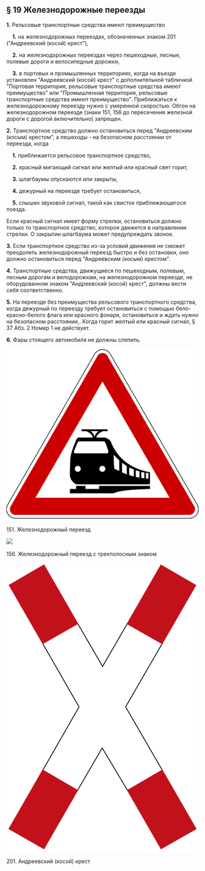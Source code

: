 ## § 19 Железнодорожные переезды

**1.** Рельсовые транспортные средства имеют преимущество

&nbsp;&nbsp;&nbsp;&nbsp;**1.**  на железнодорожных переездах, обозначенных знаком 201 ("Андреевский (косой) крест"),

&nbsp;&nbsp;&nbsp;&nbsp;**2.** на железнодорожных переездах через пешеходные, лесные, полевые дороги и велосипедные дорожки,

&nbsp;&nbsp;&nbsp;&nbsp;**3.** в портовых и промышленных территориях, когда на въезде установлен "Андреевский (косой) крест" с дополнительной табличкой "Портовая территория, рельсовые транспортные средства имеют преимущество" или "Промышленная территория, рельсовые транспортные средства имеют преимущество".
Приближаться к железнодорожному переезду нужно с умеренной скоростью. Обгон на железнодорожном переезде (знаки 151, 156 до пересечения железной дороги с дорогой включительно) запрещен.

**2.** Транспортное средство должно остановиться перед "Андреевским (косым) крестом", а пешеходы - на безопасном расстоянии от переезда, когда

&nbsp;&nbsp;&nbsp;&nbsp;**1.** приближается рельсовое транспортное средство,

&nbsp;&nbsp;&nbsp;&nbsp;**2.** красный мигающий сигнал или желтый или красный свет горит,

&nbsp;&nbsp;&nbsp;&nbsp;**3.** шлагбаумы опускаются или закрыты,

&nbsp;&nbsp;&nbsp;&nbsp;**4.** дежурный на переезде требует остановиться,

&nbsp;&nbsp;&nbsp;&nbsp;**5.** слышен звуковой сигнал, такой как свисток приближающегося поезда.

Если красный сигнал имеет форму стрелки, остановиться должно только то транспортное средство, которое движется в направлении стрелки. О закрытии шлагбаума может предупреждать звонок.

**3.** Если транспортное средство из-за условий движения не сможет преодолеть железнодорожный переезд быстро и без остановки, оно должно остановиться перед "Андреевским (косым) крестом".

**4.** Транспортные средства, движущиеся по пешеходным, полевым, лесным дорогам и велодорожкам, на железнодорожном переезде, не оборудованном знаком "Андреевский (косой) крест", должны вести себя соответственно.

**5.** На переезде без преимущества рельсового транспортного средства, когда дежурный по переезду требует остановиться с помощью бело-красно-белого флага или красного фонаря, остановиться и ждать нужно на безопасном расстоянии,. Когда горит желтый или красный сигнал, § 37 Абз. 2 Номер 1 не действует.

**6.** Фары стоящего автомобиля не должны слепить.
<div class="sign-gallery">
<div class="sign">
<img src="/assets/151.svg" />
<p>151. Железнодорожный переезд</p>
</div>
<div class="sign">
<img src="/assets/156.svg">
<p>156. Железнодорожный переезд с трехполосным знаком</p>
</div>
<div class="sign">
<img src="/assets/201.svg">
<p>201. Андреевский (косой) крест</p>
</div>
</div>